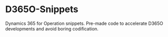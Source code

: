 # D365O-Snippets
Dynamics 365 for Operation snippets. Pre-made code to accelerate D365O developments and avoid boring codification.
